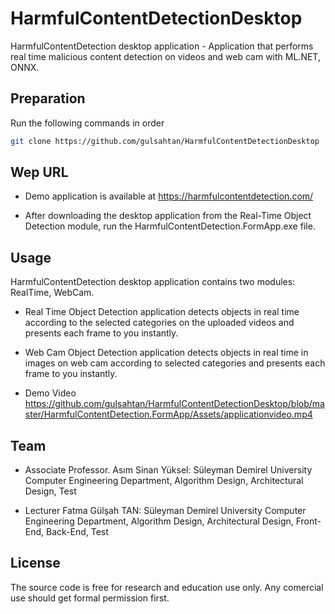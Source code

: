 # HarmfulContentDetectionDesktop
HarmfulContentDetection desktop application - Application that performs real time malicious content detection on videos and web cam with ML.NET, ONNX.

## Preparation

Run the following commands in order
```bash
git clone https://github.com/gulsahtan/HarmfulContentDetectionDesktop

```
## Wep URL

- Demo application is available at https://harmfulcontentdetection.com/

- After downloading the desktop application from the Real-Time Object Detection module, run the HarmfulContentDetection.FormApp.exe file.

## Usage

HarmfulContentDetection desktop application contains two modules: RealTime, WebCam. 

- Real Time Object Detection application detects objects in real time according to the selected categories on the uploaded videos and presents each frame to you instantly.

- Web Cam Object Detection application detects objects in real time in images on web cam according to selected categories and presents each frame to you instantly.

- Demo Video  https://github.com/gulsahtan/HarmfulContentDetectionDesktop/blob/master/HarmfulContentDetection.FormApp/Assets/applicationvideo.mp4

## Team

- Associate Professor. Asım Sinan Yüksel: Süleyman Demirel University Computer Engineering Department, Algorithm Design, Architectural Design, Test

- Lecturer Fatma Gülşah TAN: Süleyman Demirel University Computer Engineering Department, Algorithm Design, Architectural Design, Front-End, Back-End, Test

## License

The source code is free for research and education use only. Any comercial use should get formal permission first.

